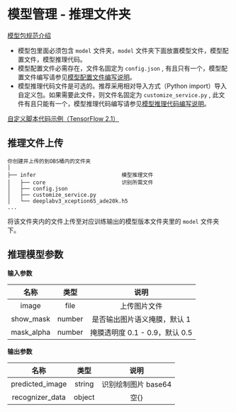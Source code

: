 # 模型管理 - 推理文件夹

[模型包规范介绍](https://support.huaweicloud.com/engineers-modelarts/modelarts_23_0091.html)

- 模型包里面必须包含 `model` 文件夹，`model` 文件夹下面放置模型文件，模型配置文件，模型推理代码。
- 模型配置文件必需存在，文件名固定为 `config.json` , 有且只有一个，模型配置文件编写请参见[模型配置文件编写说明](https://support.huaweicloud.com/engineers-modelarts/modelarts_23_0092.html)。
- 模型推理代码文件是可选的。推荐采用相对导入方式（Python import）导入自定义包。如果需要此文件，则文件名固定为 `customize_service.py` , 此文件有且只能有一个，模型推理代码编写请参见[模型推理代码编写说明](https://support.huaweicloud.com/engineers-modelarts/modelarts_23_0093.html)。

[自定义脚本代码示例（TensorFlow 2.1）](https://support.huaweicloud.com/engineers-modelarts/modelarts_23_0301.html)

## 推理文件上传

```text
你创建并上传的到OBS桶内的文件夹
│
├── infer                           模型推理文件
│   ├── core                        识别所需文件
│   ├── config.json
│   ├── customize_service.py
│   └── deeplabv3_xception65_ade20k.h5
...
```

将该文件夹内的文件上传至对应训练输出的模型版本文件夹里的 `model` 文件夹下。

## 推理模型参数

**输入参数**

|    名称    |  类型  |              说明              |
| :--------: | :----: | :----------------------------: |
|   image    |  file  |          上传图片文件          |
| show_mask  | number |  是否输出图片语义掩膜，默认 1  |
| mask_alpha | number | 掩膜透明度 0.1 - 0.9，默认 0.5 |

**输出参数**

|      名称       |  类型  |        说明         |
| :-------------: | :----: | :-----------------: |
| predicted_image | string | 识别绘制图片 base64 |
| recognizer_data | object |        空{}         |
